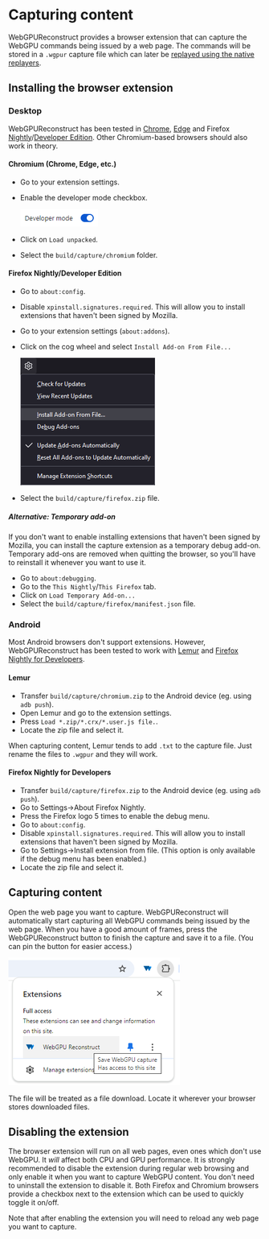 # Capturing content
WebGPUReconstruct provides a browser extension that can capture the WebGPU commands being issued by a web page. The commands will be stored in a `.wgpur` capture file which can later be [replayed using the native replayers](REPLAYING.md).

## Installing the browser extension

### Desktop
WebGPUReconstruct has been tested in [Chrome](https://www.google.com/chrome/), [Edge](https://www.microsoft.com/en-us/edge) and Firefox [Nightly](https://www.mozilla.org/en-US/firefox/channel/desktop/#nightly)/[Developer Edition](https://www.mozilla.org/en-US/firefox/developer/). Other Chromium-based browsers should also work in theory.

#### Chromium (Chrome, Edge, etc.)
- Go to your extension settings.
- Enable the developer mode checkbox.

  ![Developer mode](images/developer_mode.png)
- Click on `Load unpacked`.
- Select the `build/capture/chromium` folder.

#### Firefox Nightly/Developer Edition
- Go to `about:config`.
- Disable `xpinstall.signatures.required`. This will allow you to install extensions that haven't been signed by Mozilla.
- Go to your extension settings (`about:addons`).
- Click on the cog wheel and select `Install Add-on From File...`

  ![Install extension from file](images/install_extension_from_file.png)
- Select the `build/capture/firefox.zip` file.

##### Alternative: Temporary add-on
If you don't want to enable installing extensions that haven't been signed by Mozilla, you can install the capture extension as a temporary debug add-on. Temporary add-ons are removed when quitting the browser, so you'll have to reinstall it whenever you want to use it.
- Go to `about:debugging`.
- Go to the `This Nightly`/`This Firefox` tab.
- Click on `Load Temporary Add-on...`
- Select the `build/capture/firefox/manifest.json` file.

### Android
Most Android browsers don't support extensions. However, WebGPUReconstruct has been tested to work with [Lemur](https://play.google.com/store/apps/details?id=com.lemurbrowser.exts) and [Firefox Nightly for Developers](https://play.google.com/store/apps/details?id=org.mozilla.fenix).

#### Lemur
- Transfer `build/capture/chromium.zip` to the Android device (eg. using `adb push`).
- Open Lemur and go to the extension settings.
- Press `Load *.zip/*.crx/*.user.js file.`.
- Locate the zip file and select it.

When capturing content, Lemur tends to add `.txt` to the capture file. Just rename the files to `.wgpur` and they will work.

#### Firefox Nightly for Developers
- Transfer `build/capture/firefox.zip` to the Android device (eg. using `adb push`).
- Go to Settings->About Firefox Nightly.
- Press the Firefox logo 5 times to enable the debug menu.
- Go to `about:config`.
- Disable `xpinstall.signatures.required`. This will allow you to install extensions that haven't been signed by Mozilla.
- Go to Settings->Install extension from file. (This option is only available if the debug menu has been enabled.)
- Locate the zip file and select it.

## Capturing content
Open the web page you want to capture. WebGPUReconstruct will automatically start capturing all WebGPU commands being issued by the web page. When you have a good amount of frames, press the WebGPUReconstruct button to finish the capture and save it to a file. (You can pin the button for easier access.)

![Saving a capture](images/save_capture.png)

The file will be treated as a file download. Locate it wherever your browser stores downloaded files.

## Disabling the extension
The browser extension will run on all web pages, even ones which don't use WebGPU. It *will* affect both CPU and GPU performance. It is strongly recommended to disable the extension during regular web browsing and only enable it when you want to capture WebGPU content. You don't need to uninstall the extension to disable it. Both Firefox and Chromium browsers provide a checkbox next to the extension which can be used to quickly toggle it on/off.

Note that after enabling the extension you will need to reload any web page you want to capture.